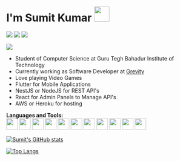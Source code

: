 # I'm Sumit Kumar <img src="https://media.tenor.com/images/e494f2327fc7efc5c9695c0e2400bba2/tenor.gif" width="40" height="40" />
[<img src="https://img.icons8.com/fluent/0.5x/gmail-new.png">](mailto:sumitskl1999@gmail.com)
[<img src="https://img.icons8.com/fluent/0.5x/linkedin.png">](https://www.linkedin.com/in/sumitklamba/)
[<img src="https://img.icons8.com/fluent/0.5x/instagram-new.png">](https://www.instagram.com/sumit_skl/)

![](https://visitor-badge.glitch.me/badge?page_id=SumitKLamba.SumitKLamba)




- Student of Computer Science at Guru Tegh Bahadur Institute of Technology
- Currently working as Software Developer at [Grevity](https://grevity.in/)
- Love playing Video Games
- Flutter for Mobile Applications
- NestJS or NodeJS for REST API's
- React for Admin Panels to Manage API's
- AWS or Heroku for hosting 

**Languages and Tools:**  
<code><img height="30" src="https://www.kindpng.com/picc/m/355-3557482_flutter-logo-png-transparent-png.png"></code>
<code><img height="30" src="https://blog.theodo.com/static/dfa7994d6389d439e8a14bc09d03326b/a79d3/1_cZXAov35eTfE545EiuGFqQ.png"></code>
<code><img height="30" src="https://upload.wikimedia.org/wikipedia/commons/thumb/a/a7/React-icon.svg/1280px-React-icon.svg.png"></code>
<code><img height="30" src="https://cdn.worldvectorlogo.com/logos/java.svg"></code>
<code><img height="30" src="https://encrypted-tbn0.gstatic.com/images?q=tbn:ANd9GcRfOfptrC48Ggz3JC23XVvfUc6qPqMrkrGGZ5ajLqLDARAP15-8lnl4ETCV_BNdMoW7TjU&usqp=CAU"></code>
<code><img height="30" src="https://upload.wikimedia.org/wikipedia/commons/thumb/9/99/Unofficial_JavaScript_logo_2.svg/2048px-Unofficial_JavaScript_logo_2.svg.png"></code>
<code><img height="30" src="https://encrypted-tbn0.gstatic.com/images?q=tbn:ANd9GcTl7y4Ib8EVIIiZQzXgz_SS_XQfv0tplsyKW7eJvMpA4CudtAFkWp4p6rsPSu1im_nT6IY&usqp=CAU"></code>
<code><img height="30" src="https://logowik.com/content/uploads/images/visual-studio-code7642.jpg"></code>
<code><img height="30" src="https://upload.wikimedia.org/wikipedia/commons/thumb/2/29/Postgresql_elephant.svg/1200px-Postgresql_elephant.svg.png"></code>
<code><img height="30" src="https://brandeps.com/logo-download/H/Heroku-logo-vector-01.svg"></code>
<code><img height="30" src="https://upload.wikimedia.org/wikipedia/commons/thumb/9/93/Amazon_Web_Services_Logo.svg/1200px-Amazon_Web_Services_Logo.svg.png"></code>


<!--
**SumitKLamba/SumitKLamba** is a ✨ _special_ ✨ repository because its `README.md` (this file) appears on your GitHub profile.

Here are some ideas to get you started:

- 🔭 I’m currently working on Private Projects
- 🌱 I’m currently learning Data Structures
- 👯 I’m looking to collaborate on ...
- 🤔 I’m looking for help with ...
- 💬 Ask me about ...
- 📫 How to reach me: ...
- 😄 Pronouns: ...
- ⚡ Fun fact: ...
-->


[![Sumit's GitHub stats](https://github-readme-stats.vercel.app/api?username=SumitKLamba&count_private=true&show_icons=true&theme=dark&border_radius=24&bg_color=cc8400&text_color=ffffff&hide=issues,contribs)
](https://github.com/anuraghazra/github-readme-stats)

[![Top Langs](https://github-readme-stats.vercel.app/api/top-langs/?username=SumitKLamba&layout=compact&count_private=true&theme=dark&border_radius=24&bg_color=cc8400&text_color=ffffff)](https://github.com/anuraghazra/github-readme-stats)

